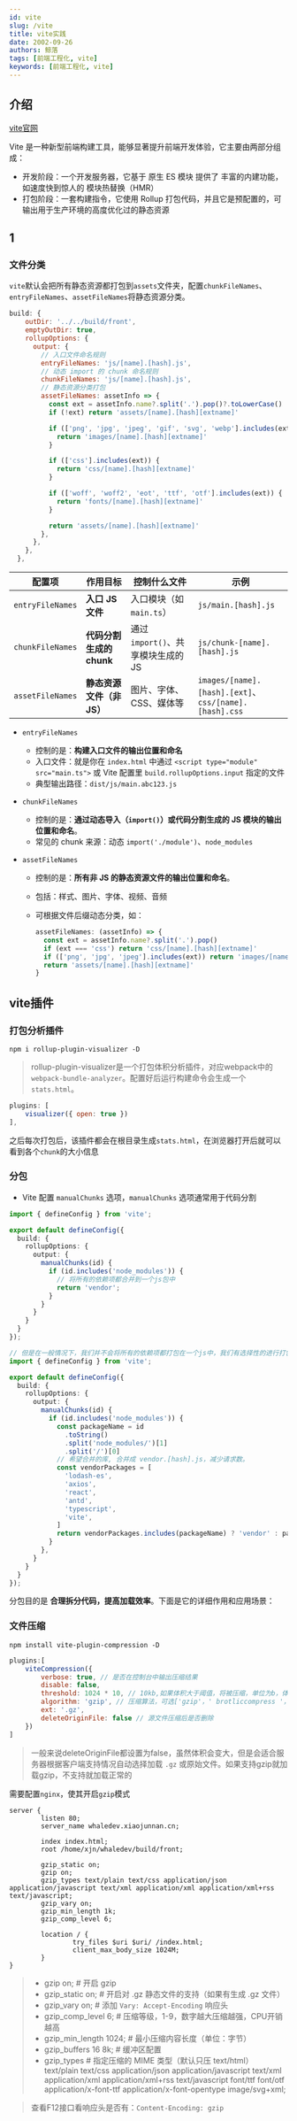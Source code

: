 ```yaml
---
id: vite
slug: /vite
title: vite实践
date: 2002-09-26
authors: 鲸落
tags: [前端工程化, vite]
keywords: [前端工程化, vite]
---
```






## 介绍

[vite官网](https://cn.vitejs.dev/)

Vite 是一种新型前端构建工具，能够显著提升前端开发体验，它主要由两部分组成：

- 开发阶段：一个开发服务器，它基于 原生 ES 模块 提供了 丰富的内建功能，如速度快到惊人的 模块热替换（HMR）
- 打包阶段：一套构建指令，它使用 Rollup 打包代码，并且它是预配置的，可输出用于生产环境的高度优化过的静态资源



## 1

### 文件分类

`vite`默认会把所有静态资源都打包到`assets`文件夹，配置`chunkFileNames`、`entryFileNames`、`assetFileNames`将静态资源分类。

```js
build: {
    outDir: '../../build/front',
    emptyOutDir: true,
    rollupOptions: {
      output: {
        // 入口文件命名规则
        entryFileNames: 'js/[name].[hash].js',
        // 动态 import 的 chunk 命名规则
        chunkFileNames: 'js/[name].[hash].js',
        // 静态资源分类打包
        assetFileNames: assetInfo => {
          const ext = assetInfo.name?.split('.').pop()?.toLowerCase()
          if (!ext) return 'assets/[name].[hash][extname]'

          if (['png', 'jpg', 'jpeg', 'gif', 'svg', 'webp'].includes(ext)) {
            return 'images/[name].[hash][extname]'
          }

          if (['css'].includes(ext)) {
            return 'css/[name].[hash][extname]'
          }

          if (['woff', 'woff2', 'eot', 'ttf', 'otf'].includes(ext)) {
            return 'fonts/[name].[hash][extname]'
          }

          return 'assets/[name].[hash][extname]'
        },
      },
    },
  },
```





| 配置项           | 作用目标                  | 控制什么文件                       | 示例                                                  |
| ---------------- | ------------------------- | ---------------------------------- | ----------------------------------------------------- |
| `entryFileNames` | **入口 JS 文件**          | 入口模块（如 `main.ts`）           | `js/main.[hash].js`                                   |
| `chunkFileNames` | **代码分割生成的 chunk**  | 通过 `import()`、共享模块生成的 JS | `js/chunk-[name].[hash].js`                           |
| `assetFileNames` | **静态资源文件（非 JS）** | 图片、字体、CSS、媒体等            | `images/[name].[hash].[ext]`、`css/[name].[hash].css` |

- `entryFileNames`
  - 控制的是：**构建入口文件的输出位置和命名**
  - 入口文件：就是你在 `index.html` 中通过 `<script type="module" src="main.ts">` 或 Vite 配置里 `build.rollupOptions.input` 指定的文件
  - 典型输出路径：`dist/js/main.abc123.js`

- `chunkFileNames`

  - 控制的是：**通过动态导入（`import()`）或代码分割生成的 JS 模块的输出位置和命名**。
  - 常见的 chunk 来源：动态 `import('./module')`、`node_modules`

- `assetFileNames`

  - 控制的是：**所有非 JS 的静态资源文件的输出位置和命名**。

  - 包括：样式、图片、字体、视频、音频

  - 可根据文件后缀动态分类，如：

    ```js
    assetFileNames: (assetInfo) => {
      const ext = assetInfo.name?.split('.').pop()
      if (ext === 'css') return 'css/[name].[hash][extname]'
      if (['png', 'jpg', 'jpeg'].includes(ext)) return 'images/[name].[hash][extname]'
      return 'assets/[name].[hash][extname]'
    }
    ```





## vite插件

### 打包分析插件

`npm i rollup-plugin-visualizer -D`

> rollup-plugin-visualizer是一个打包体积分析插件，对应webpack中的`webpack-bundle-analyzer`。配置好后运行构建命令会生成一个`stats.html`。

```js
plugins: [
	visualizer({ open: true })
],
```

之后每次打包后，该插件都会在根目录生成`stats.html`，在浏览器打开后就可以看到各个`chunk`的大小信息



### 分包

- Vite 配置 `manualChunks` 选项，`manualChunks` 选项通常用于代码分割

```ts
import { defineConfig } from 'vite';

export default defineConfig({
  build: {
    rollupOptions: {
      output: {
        manualChunks(id) {
          if (id.includes('node_modules')) {
            // 将所有的依赖项都合并到一个js包中
            return 'vendor';
          }
        }
      }
    }
  }
});
```

```ts
// 但是在一般情况下，我们并不会将所有的依赖项都打包在一个js中，我们有选择性的进行打包
import { defineConfig } from 'vite';

export default defineConfig({
  build: {
    rollupOptions: {
      output: {
        manualChunks(id) {
          if (id.includes('node_modules')) {
            const packageName = id
              .toString()
              .split('node_modules/')[1]
              .split('/')[0]
            // 希望合并的库, 合并成 vendor.[hash].js，减少请求数。
            const vendorPackages = [
              'lodash-es',
              'axios',
              'react',
              'antd',
              'typescript',
              'vite',
            ]
            return vendorPackages.includes(packageName) ? 'vendor' : packageName
          }
        },
      }
    }
  }
});
```

分包目的是 **合理拆分代码，提高加载效率**。下面是它的详细作用和应用场景：



### 文件压缩

`npm install vite-plugin-compression -D`

```js
plugins:[
    viteCompression({
        verbose: true, // 是否在控制台中输出压缩结果
        disable: false,
        threshold: 1024 * 10, // 10kb,如果体积大于阈值，将被压缩，单位为b，体积过小时请不要压缩，以免适得其反
        algorithm: 'gzip', // 压缩算法，可选['gzip'，' brotliccompress '，'deflate '，'deflateRaw']
        ext: '.gz',
        deleteOriginFile: false // 源文件压缩后是否删除
    })
]
```

> 一般来说deleteOriginFile都设置为false，虽然体积会变大，但是会适合服务器根据客户端支持情况自动选择加载 `.gz` 或原始文件。如果支持gzip就加载gzip，不支持就加载正常的

需要配置`nginx`，使其开启`gzip`模式

```
server {
        listen 80;
        server_name whaledev.xiaojunnan.cn;

        index index.html;
        root /home/xjn/whaledev/build/front;

        gzip_static on;
        gzip on;
        gzip_types text/plain text/css application/json application/javascript text/xml application/xml application/xml+rss text/javascript;
        gzip_vary on;
        gzip_min_length 1k;
        gzip_comp_level 6;

        location / {
                try_files $uri $uri/ /index.html;
                client_max_body_size 1024M;
        }
}
```

> - gzip on;                        # 开启 gzip
> - gzip_static on;                 # 开启对 .gz 静态文件的支持（如果有生成 .gz 文件）
> - gzip_vary on;                   # 添加 `Vary: Accept-Encoding` 响应头
> - gzip_comp_level 6;              # 压缩等级，1-9，数字越大压缩越强，CPU开销越高
> - gzip_min_length 1024;           # 最小压缩内容长度（单位：字节）
> - gzip_buffers 16 8k;             # 缓冲区配置
> - gzip_types                       # 指定压缩的 MIME 类型（默认只压 text/html）
>           text/plain
>           text/css
>           application/json
>           application/javascript
>           text/xml
>           application/xml
>           application/xml+rss
>           text/javascript
>           font/ttf
>           font/otf
>           application/x-font-ttf
>           application/x-font-opentype
>           image/svg+xml;

> 查看F12接口看响应头是否有：`Content-Encoding: gzip`

































